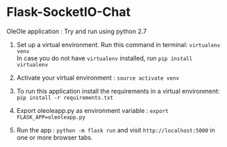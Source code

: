 Flask-SocketIO-Chat
===================

OleOle application : Try and run using python 2.7

1. Set up a virtual environment. Run this command in terminal:
`virtualenv venv`</br>
In case you do not have `virtualenv` installed, run `pip install virtualenv`

2. Activate your virtual environment : `source activate venv`

2. To run this application install the requirements in a virtual environment:
`pip install -r requirements.txt`

3. Export oleoleapp.py as environment variable : `export FLASK_APP=oleoleapp.py`

4. Run the app : `python -m flask run` and visit `http://localhost:5000` in one or more browser tabs.
